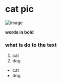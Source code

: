 # cat pic



![image](https://user-images.githubusercontent.com/67888547/125701530-0e2e74aa-15e6-4790-847d-b1ce7dc3c06f.png)


**words in bold**

### what is do to the text


1. cat
2. dog
- cat
- dog
